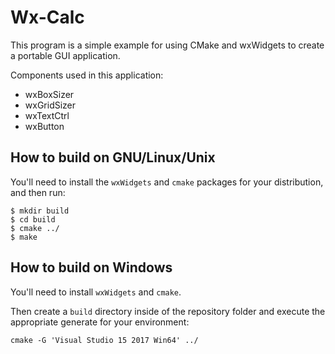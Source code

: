 Wx-Calc
=======

This program is a simple example for using CMake and wxWidgets to create a
portable GUI application.

Components used in this application:
* wxBoxSizer
* wxGridSizer
* wxTextCtrl
* wxButton


How to build on GNU/Linux/Unix
------------------------------

You'll need to install the `wxWidgets` and `cmake` packages for your
distribution, and then run:

```
$ mkdir build
$ cd build
$ cmake ../
$ make
```


How to build on Windows 
-----------------------

You'll need to install `wxWidgets` and `cmake`.

Then create a `build` directory inside of the repository folder and execute the
appropriate generate for your environment:
```
cmake -G 'Visual Studio 15 2017 Win64' ../
```
